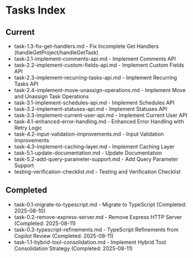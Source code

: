 # Tasks Index

## Current
- task-1.3-fix-get-handlers.md - Fix Incomplete Get Handlers (handleGetProject/handleGetTask)
- task-2.1-implement-comments-api.md - Implement Comments API
- task-2.2-implement-custom-fields-api.md - Implement Custom Fields API
- task-2.3-implement-recurring-tasks-api.md - Implement Recurring Tasks API
- task-2.4-implement-move-unassign-operations.md - Implement Move and Unassign Task Operations
- task-3.1-implement-schedules-api.md - Implement Schedules API
- task-3.2-implement-statuses-api.md - Implement Statuses API
- task-3.3-implement-current-user-api.md - Implement Current User API
- task-4.1-enhanced-error-handling.md - Enhanced Error Handling with Retry Logic
- task-4.2-input-validation-improvements.md - Input Validation Improvements
- task-4.3-implement-caching-layer.md - Implement Caching Layer
- task-5.1-update-documentation.md - Update Documentation
- task-5.2-add-query-parameter-support.md - Add Query Parameter Support
- testing-verification-checklist.md - Testing and Verification Checklist

## Completed
- task-0.1-migrate-to-typescript.md - Migrate to TypeScript (Completed: 2025-08-10)
- task-0.2-remove-express-server.md - Remove Express HTTP Server (Completed: 2025-08-11)
- task-0.3-typescript-refinements.md - TypeScript Refinements from Copilot Review (Completed: 2025-08-11)
- task-1.1-hybrid-tool-consolidation.md - Implement Hybrid Tool Consolidation Strategy (Completed: 2025-08-11)